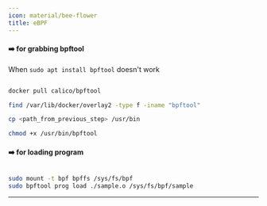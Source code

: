 ```yaml
---
icon: material/bee-flower
title: eBPF
---
```


#### :arrow_right: for grabbing bpftool

When `sudo apt install bpftool` doesn't work 

```bash linenums="1"

docker pull calico/bpftool

find /var/lib/docker/overlay2 -type f -iname "bpftool"

cp <path_from_previous_step> /usr/bin

chmod +x /usr/bin/bpftool

```


#### :arrow_right: for loading program

```bash linenums="1"

sudo mount -t bpf bpffs /sys/fs/bpf
sudo bpftool prog load ./sample.o /sys/fs/bpf/sample

```


---
